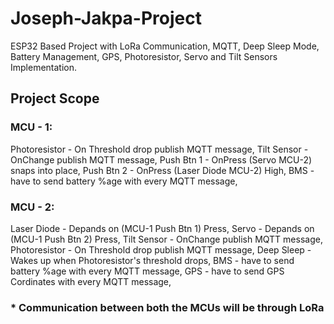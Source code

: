 # Joseph-Jakpa-Project
ESP32 Based Project with LoRa Communication, MQTT, Deep Sleep Mode, Battery Management, GPS, Photoresistor, Servo and Tilt Sensors Implementation.

## Project Scope

### MCU - 1:

Photoresistor - On Threshold drop publish MQTT message,
Tilt Sensor 	- OnChange publish MQTT message,
Push Btn 1 	  - OnPress (Servo MCU-2) snaps into place,
Push Btn 2 	  - OnPress (Laser Diode MCU-2) High,
BMS		        - have to send battery %age with every MQTT message,

### MCU - 2:

Laser Diode 	- Depands on (MCU-1 Push Btn 1) Press,
Servo 		    - Depands on (MCU-1 Push Btn 2) Press,
Tilt Sensor	  - OnChange publish MQTT message,
Photoresistor	- On Threshold drop publish MQTT message,
Deep Sleep	  - Wakes up when Photoresistor's threshold drops,
BMS		        - have to send battery %age with every MQTT message,
GPS		        - have to send GPS Cordinates with every MQTT message,

### * Communication between both the MCUs will be through LoRa
